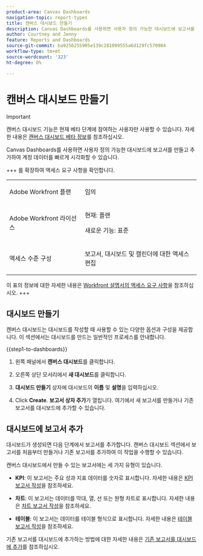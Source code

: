 ```yaml
---
product-area: Canvas Dashboards
navigation-topic: report-types
title: 캔버스 대시보드 만들기
description: Canvas Dashboards를 사용하면 사용자 정의 가능한 대시보드에 보고서를 만들고 추가하여 계정 데이터를 빠르게 시각화할 수 있습니다.
author: Courtney and Jenny
feature: Reports and Dashboards
source-git-commit: ba9256255905e139c281099555a6d129fc570984
workflow-type: tm+mt
source-wordcount: '323'
ht-degree: 0%

---
```


# 캔버스 대시보드 만들기

>[!IMPORTANT]
>
>캔버스 대시보드 기능은 현재 베타 단계에 참여하는 사용자만 사용할 수 있습니다. 자세한 내용은 [캔버스 대시보드 베타 정보](/help/quicksilver/product-announcements/betas/canvas-dashboards-beta/canvas-dashboards-beta-information.md)를 참조하십시오.

Canvas Dashboards를 사용하면 사용자 정의 가능한 대시보드에 보고서를 만들고 추가하여 계정 데이터를 빠르게 시각화할 수 있습니다.

+++ 를 확장하여 액세스 요구 사항을 확인합니다.

<table style="table-layout:auto"> 
<col> 
</col> 
<col> 
</col> 
<tbody> 
<tr> 
   <td role="rowheader"><p>Adobe Workfront 플랜</p></td> 
   <td> 
<p>임의 </p> 
   </td> 
<tr> 
 <tr> 
   <td role="rowheader"><p>Adobe Workfront 라이선스</p></td> 
   <td> 
<p>현재: 플랜 </p> 
<p>새로운 기능: 표준</p> 
   </td> 
   </tr> 
  </tr> 
  <tr> 
   <td role="rowheader"><p>액세스 수준 구성</p></td> 
   <td><p>보고서, 대시보드 및 캘린더에 대한 액세스 편집</p>
  </td> 
  </tr>  
</tbody> 
</table>

이 표의 정보에 대한 자세한 내용은 [Workfront 설명서의 액세스 요구 사항](/help/quicksilver/administration-and-setup/add-users/access-levels-and-object-permissions/access-level-requirements-in-documentation.md)을 참조하십시오.
+++

## 대시보드 만들기

캔버스 대시보드는 대시보드를 작성할 때 사용할 수 있는 다양한 옵션과 구성을 제공합니다. 이 섹션에서는 대시보드를 만드는 일반적인 프로세스를 안내합니다.

{{step1-to-dashboards}}

1. 왼쪽 패널에서 **캔버스 대시보드**&#x200B;를 클릭합니다.

1. 오른쪽 상단 모서리에서 **새 대시보드**&#x200B;를 클릭합니다.

1. **대시보드 만들기** 상자에 대시보드의 **이름** 및 **설명**&#x200B;을 입력하십시오.

1. Click **Create**. **보고서 상자 추가**&#x200B;가 열립니다. 여기에서 새 보고서를 만들거나 기존 보고서를 대시보드에 추가할 수 있습니다.

## 대시보드에 보고서 추가

대시보드가 생성되면 다음 단계에서 보고서를 추가합니다. 캔버스 대시보드 섹션에서 보고서를 처음부터 만들거나 기존 보고서를 추가하여 이 작업을 수행할 수 있습니다.

캔버스 대시보드에서 만들 수 있는 보고서에는 세 가지 유형이 있습니다.

* **KPI**: 이 보고서는 주요 성과 지표 데이터를 숫자로 표시합니다.
자세한 내용은 [KPI 보고서 작성](/help/quicksilver/reports-and-dashboards/canvas-dashboards/add-reports/build-kpi-report.md)을 참조하세요.

* **차트**: 이 보고서는 데이터를 막대, 열, 선 또는 원형 차트로 표시합니다.
자세한 내용은 [차트 보고서 작성](/help/quicksilver/reports-and-dashboards/canvas-dashboards/add-reports/build-chart-report.md)을 참조하세요.

* **테이블**: 이 보고서는 데이터를 테이블 형식으로 표시합니다.
자세한 내용은 [테이블 보고서 작성](/help/quicksilver/reports-and-dashboards/canvas-dashboards/add-reports/build-table-report.md)을 참조하세요.

기존 보고서를 대시보드에 추가하는 방법에 대한 자세한 내용은 [기존 보고서를 대시보드에 추가](/help/quicksilver/reports-and-dashboards/canvas-dashboards/add-reports/add-existing-report.md)를 참조하십시오.